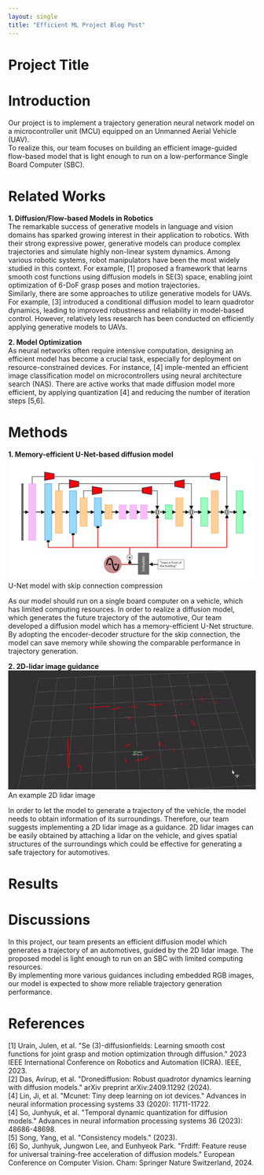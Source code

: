 ```yaml
---
layout: single
title: "Efficient ML Project Blog Post"
---
```


Project Title
=============

Introduction
============
Our project is to implement a trajectory generation neural network model on a microcontroller unit (MCU) equipped on an Unmanned Aerial Vehicle (UAV).   
To realize this, our team focuses on building an efficient image-guided flow-based model that is light enough to run on a low-performance Single Board Computer (SBC).

Related Works
============
__1. Diffusion/Flow-based Models in Robotics__   
The remarkable success of generative models in language and vision domains has sparked growing interest in their application to robotics. With their strong expressive power, generative models can
produce complex trajectories and simulate highly non-linear system dynamics. Among various robotic systems, robot manipulators have been the most widely studied in this context. For example, [1] proposed a framework that learns smooth cost functions using diffusion models in SE(3) space, enabling joint optimization of 6-DoF grasp poses and motion trajectories.   
Similarly, there are some approaches to utilize generative models for UAVs. For example, [3] introduced a conditional diffusion model to learn quadrotor dynamics, leading to improved robustness and reliability in model-based control. However, relatively less research has been conducted on efficiently applying generative models to UAVs.

__2. Model Optimization__   
As neural networks often require intensive computation, designing an efficient model has become a crucial task, especially for deployment on resource-constrained devices. For instance, [4] imple-mented an efficient image classification model on microcontrollers using neural architecture search (NAS). There are active works that made diffusion model more efficient, by applying quantization [4] and reducing the number of iteration steps [5,6].

Methods
=======
__1. Memory-efficient U-Net-based diffusion model__
![image](/assets/images/Efficient_ML_figure1.png)   
U-Net model with skip connection compression   
   
As our model should run on a single board computer on a vehicle, which has limited computing resources. In order to realize a diffusion model, which generates the future trajectory of the automotive, Our team developed a diffusion model which has a memory-efficient U-Net structure. By adopting the encoder-decoder structure for the skip connection, the model can save memory while showing the comparable performance in trajectory generation.

__2. 2D-lidar image guidance__
![image](/assets/images/Efficient_ML_figure2.png)   
An example 2D lidar image   
   
In order to let the model to generate a trajectory of the vehicle, the model needs to obtain information of its surroundings. Therefore, our team suggests implementing a 2D lidar image as a guidance. 2D lidar images can be easily obtained by attaching a lidar on the vehicle, and gives spatial structures of the surroundings which could be effective for generating a safe trajectory for automotives.

Results
=======

Discussions
===========
In this project, our team presents an efficient diffusion model which generates a trajectory of an automotives, guided by the 2D lidar image. The proposed model is light enough to run on an SBC with limited computing resources.   
By implementing more various guidances including embedded RGB images, our model is expected to show more reliable trajectory generation performance.

References
==========
[1] Urain, Julen, et al. "Se (3)-diffusionfields: Learning smooth cost functions for joint grasp and motion optimization through diffusion." 2023 IEEE International Conference on Robotics and Automation (ICRA). IEEE, 2023.   
[2] Das, Avirup, et al. "Dronediffusion: Robust quadrotor dynamics learning with diffusion models." arXiv preprint arXiv:2409.11292 (2024).   
[4] Lin, Ji, et al. "Mcunet: Tiny deep learning on iot devices." Advances in neural information processing systems 33 (2020): 11711-11722.   
[4] So, Junhyuk, et al. "Temporal dynamic quantization for diffusion models." Advances in neural information processing systems 36 (2023): 48686-48698.   
[5] Song, Yang, et al. "Consistency models." (2023).   
[6] So, Junhyuk, Jungwon Lee, and Eunhyeok Park. "Frdiff: Feature reuse for universal training-free acceleration of diffusion models." European Conference on Computer Vision. Cham: Springer Nature Switzerland, 2024.   
